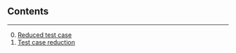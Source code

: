 ## Contents
---
  0. [Reduced test case](https://css-tricks.com/reduced-test-cases/ "css trick post")
  0. [Test case reduction](https://webkit.org/test-case-reduction/ "webkit post")
